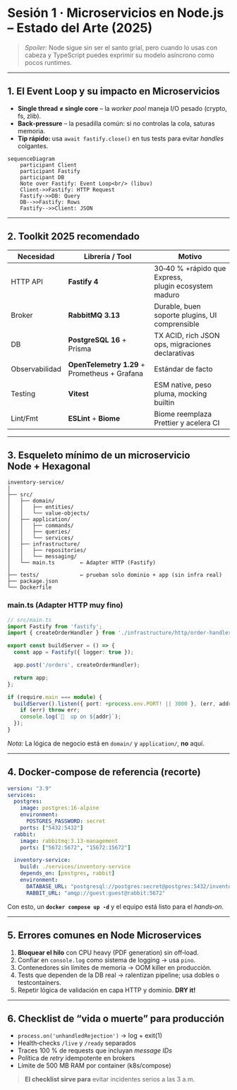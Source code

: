 # Sesión 1 · Microservicios en Node.js – Estado del Arte (2025)

> *Spoiler:* Node sigue sin ser el santo grial, pero cuando lo usas con cabeza y TypeScript puedes exprimir su modelo asíncrono como pocos runtimes.

---

## 1. El Event Loop y su impacto en Microservicios

- **Single thread ≠ single core** – la *worker pool* maneja I/O pesado (crypto, fs, zlib).  
- **Back‑pressure** – la pesadilla común: si no controlas la cola, saturas memoria.  
- **Tip rápido:** usa `await fastify.close()` en tus tests para evitar *handles* colgantes.

```mermaid
sequenceDiagram
    participant Client
    participant Fastify
    participant DB
    Note over Fastify: Event Loop<br/> (libuv)
    Client->>Fastify: HTTP Request
    Fastify->>DB: Query
    DB-->>Fastify: Rows
    Fastify-->>Client: JSON
```

---

## 2. Toolkit 2025 recomendado

| Necesidad | Librería / Tool | Motivo |
|-----------|-----------------|--------|
| HTTP API  | **Fastify 4**   | 30‑40 % +rápido que Express, plugin ecosystem maduro |
| Broker    | **RabbitMQ 3.13** | Durable, buen soporte plugins, UI comprensible |
| DB        | **PostgreSQL 16** + Prisma | TX ACID, rich JSON ops, migraciones declarativas |
| Observabilidad | **OpenTelemetry 1.29** + Prometheus + Grafana | Estándar de facto |
| Testing   | **Vitest** | ESM native, peso pluma, mocking builtin |
| Lint/Fmt  | **ESLint** + **Biome** | Biome reemplaza Prettier y acelera CI |

---

## 3. Esqueleto mínimo de un microservicio Node + Hexagonal

```text
inventory-service/
│
├── src/
│   ├── domain/
│   │   ├── entities/
│   │   └── value-objects/
│   ├── application/
│   │   ├── commands/
│   │   ├── queries/
│   │   └── services/
│   ├── infrastructure/
│   │   ├── repositories/
│   │   └── messaging/
│   └── main.ts        ← Adapter HTTP (Fastify)
│
├── tests/             ← prueban solo dominio + app (sin infra real)
├── package.json
└── Dockerfile
```

### main.ts (Adapter HTTP muy fino)

```ts
// src/main.ts
import Fastify from 'fastify';
import { createOrderHandler } from './infrastructure/http/order-handlers';

export const buildServer = () => {
  const app = Fastify({ logger: true });

  app.post('/orders', createOrderHandler);

  return app;
};

if (require.main === module) {
  buildServer().listen({ port: +process.env.PORT! || 3000 }, (err, addr) => {
    if (err) throw err;
    console.log(`🚀  up on ${addr}`);
  });
}
```

*Nota:* La lógica de negocio está en `domain/` y `application/`, **no** aquí.

---

## 4. Docker‑compose de referencia (recorte)

```yaml
version: "3.9"
services:
  postgres:
    image: postgres:16-alpine
    environment:
      POSTGRES_PASSWORD: secret
    ports: ["5432:5432"]
  rabbit:
    image: rabbitmq:3.13-management
    ports: ["5672:5672", "15672:15672"]

  inventory-service:
    build: ./services/inventory-service
    depends_on: [postgres, rabbit]
    environment:
      DATABASE_URL: "postgresql://postgres:secret@postgres:5432/inventory"
      RABBIT_URL: "amqp://guest:guest@rabbit:5672"
```

Con esto, un **`docker compose up -d`** y el equipo está listo para el *hands‑on*.

---

## 5. Errores comunes en Node Microservices

1. **Bloquear el hilo** con CPU heavy (PDF generation) sin off‑load.  
2. Confiar en `console.log` como sistema de logging → usa `pino`.  
3. Contenedores sin límites de memoria → OOM killer en producción.  
4. Tests que dependen de la DB real → ralentizan pipeline; usa dobles o testcontainers.  
5. Repetir lógica de validación en capa HTTP y dominio. **DRY it!**

---

## 6. Checklist de “vida o muerte” para producción

- `process.on('unhandledRejection')` → log + exit(1)  
- Health‑checks `/live` y `/ready` separados  
- Traces 100 % de requests que incluyan *message IDs*  
- Política de *retry* idempotente en brokers  
- Límite de 500 MB RAM por container (k8s/compose)  


> **El checklist sirve para** evitar incidentes serios a las 3 a.m.